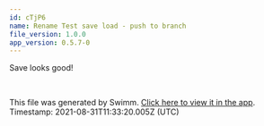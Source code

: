 ```yaml
---
id: cTjP6
name: Rename Test save load - push to branch
file_version: 1.0.0
app_version: 0.5.7-0
---
```


Save looks good!

<br/>

This file was generated by Swimm. [Click here to view it in the app](http://localhost:5000/#/repos/Z2l0aHViJTNBJTNBc3ItZXh0ZW5zaW9uJTNBJTNBZG91ZWs=/docs/cTjP6). Timestamp: 2021-08-31T11:33:20.005Z (UTC)
